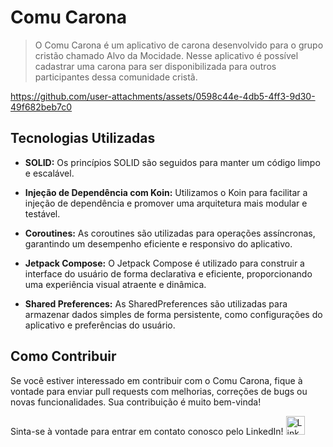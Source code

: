 # Comu Carona
> O Comu Carona é um aplicativo de carona desenvolvido para o grupo cristão chamado Alvo da Mocidade. Nesse aplicativo é possível cadastrar uma carona para ser disponibilizada para outros participantes dessa comunidade cristã.

https://github.com/user-attachments/assets/0598c44e-4db5-4ff3-9d30-49f682beb7c0

## Tecnologias Utilizadas

- **SOLID:** Os princípios SOLID são seguidos para manter um código limpo e escalável.

- **Injeção de Dependência com Koin:** Utilizamos o Koin para facilitar a injeção de dependência e promover uma arquitetura mais modular e testável.

- **Coroutines:** As coroutines são utilizadas para operações assíncronas, garantindo um desempenho eficiente e responsivo do aplicativo.

- **Jetpack Compose:** O Jetpack Compose é utilizado para construir a interface do usuário de forma declarativa e eficiente, proporcionando uma experiência visual atraente e dinâmica.

- **Shared Preferences:** As SharedPreferences são utilizadas para armazenar dados simples de forma persistente, como configurações do aplicativo e preferências do usuário.

## Como Contribuir

Se você estiver interessado em contribuir com o Comu Carona, fique à vontade para enviar pull requests com melhorias, correções de bugs ou novas funcionalidades. Sua contribuição é muito bem-vinda!

Sinta-se à vontade para entrar em contato conosco pelo LinkedIn!
<a href="https://www.linkedin.com/in/marcelochmendes/">
  <img src="https://cdn-icons-png.flaticon.com/512/174/174857.png" alt="LinkedIn" width="30">
</a>
